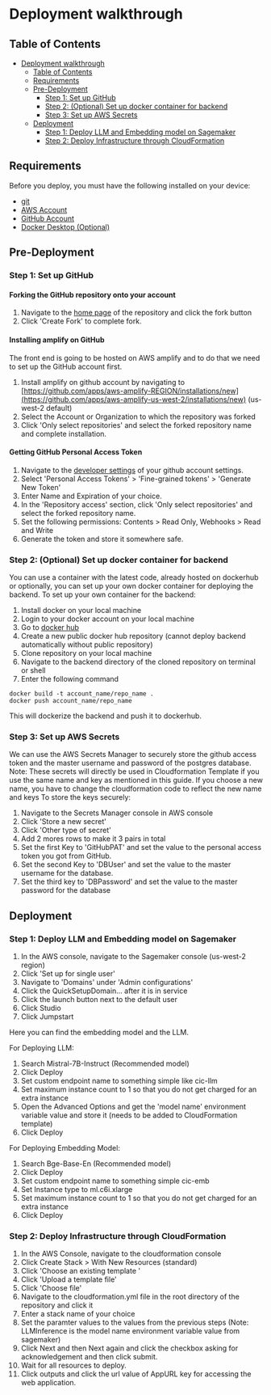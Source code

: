 # Deployment walkthrough

## Table of Contents

-   [Deployment walkthrough](#deployment-walkthrough)
    -   [Table of Contents](#table-of-contents)
    -   [Requirements](#requirements)
    -   [Pre-Deployment](#pre-deployment)
        -   [Step 1: Set up GitHub](#step-1-set-up-github)
        -   [Step 2: (Optional) Set up docker container for backend](#step-2-optional-set-up-docker-container-for-backend)
        -   [Step 3: Set up AWS Secrets](#step-3-set-up-aws-secrets)
    -   [Deployment](#deployment)
        -   [Step 1: Deploy LLM and Embedding model on Sagemaker](#step-1-deploy-llm-and-embedding-model-on-sagemaker)
        -   [Step 2: Deploy Infrastructure through CloudFormation](#step-2-deploy-infrastructure-through-cloudformation)

## Requirements

Before you deploy, you must have the following installed on your device:

-   [git](https://git-scm.com/downloads)
-   [AWS Account](https://aws.amazon.com/account/)
-   [GitHub Account](https://github.com/)
-   [Docker Desktop (Optional)](https://docs.docker.com/desktop/)

## Pre-Deployment

### Step 1: Set up GitHub

#### Forking the GitHub repository onto your account

1. Navigate to the [home page](https://github.com/UBC-CIC/LLM-Course-QA) of the repository and click the fork button
2. Click 'Create Fork' to complete fork.

#### Installing amplify on GitHub

The front end is going to be hosted on AWS amplify and to do that we need to set up the GitHub account first.

1. Install amplify on github account by navigating to [https://github.com/apps/aws-amplify-REGION/installations/new](https://github.com/apps/aws-amplify-us-west-2/installations/new) (us-west-2 default)
2. Select the Account or Organization to which the repository was forked
3. Click 'Only select repositories' and select the forked repository name and complete installation.

#### Getting GitHub Personal Access Token

1. Navigate to the [developer settings](https://github.com/settings/apps) of your github account settings.
2. Select 'Personal Access Tokens' > 'Fine-grained tokens' > 'Generate New Token'
3. Enter Name and Expiration of your choice.
4. In the 'Repository access' section, click 'Only select repositories' and select the forked repository name.
5. Set the following permissions: Contents > Read Only, Webhooks > Read and Write
6. Generate the token and store it somewhere safe.

### Step 2: (Optional) Set up docker container for backend

You can use a container with the latest code, already hosted on dockerhub or optionally, you can set up your own docker container for deploying the backend. To set up your own container for the backend:

1. Install docker on your local machine
2. Login to your docker account on your local machine
3. Go to [docker hub](hub.docker.com)
4. Create a new public docker hub repository (cannot deploy backend automatically without public repository)
5. Clone repository on your local machine
6. Navigate to the backend directory of the cloned repository on terminal or shell
7. Enter the following command

```
docker build -t account_name/repo_name .
docker push account_name/repo_name
```

This will dockerize the backend and push it to dockerhub.

### Step 3: Set up AWS Secrets

We can use the AWS Secrets Manager to securely store the github access token and the master username and password of the postgres database.
Note: These secrets will directly be used in Cloudformation Template if you use the same name and key as mentioned in this guide. If you choose a new name, you have to change the cloudformation code to reflect the new name and keys
To store the keys securely:

1. Navigate to the Secrets Manager console in AWS console
2. Click 'Store a new secret'
3. Click 'Other type of secret'
4. Add 2 mores rows to make it 3 pairs in total
5. Set the first Key to 'GitHubPAT' and set the value to the personal access token you got from GitHub.
6. Set the second Key to 'DBUser' and set the value to the master username for the database.
7. Set the third key to 'DBPassword' and set the value to the master password for the database

## Deployment

### Step 1: Deploy LLM and Embedding model on Sagemaker

1. In the AWS console, navigate to the Sagemaker console (us-west-2 region)
2. Click 'Set up for single user'
3. Navigate to 'Domains' under 'Admin configurations'
4. Click the QuickSetupDomain... after it is in service
5. Click the launch button next to the default user
6. Click Studio
7. Click Jumpstart

Here you can find the embedding model and the LLM.

For Deploying LLM:

1. Search Mistral-7B-Instruct (Recommended model)
2. Click Deploy
3. Set custom endpoint name to something simple like cic-llm
4. Set maximum instance count to 1 so that you do not get charged for an extra instance
5. Open the Advanced Options and get the 'model name' environment variable value and store it (needs to be added to CloudFormation template)
6. Click Deploy

For Deploying Embedding Model:

1. Search Bge-Base-En (Recommended model)
2. Click Deploy
3. Set custom endpoint name to something simple cic-emb
4. Set Instance type to ml.c6i.xlarge
5. Set maximum instance count to 1 so that you do not get charged for an extra instance
6. Click Deploy

### Step 2: Deploy Infrastructure through CloudFormation

1. In the AWS Console, navigate to the cloudformation console
2. Click Create Stack > With New Resources (standard)
3. Click 'Choose an existing template '
4. Click 'Upload a template file'
5. Click 'Choose file'
6. Navigate to the cloudformation.yml file in the root directory of the repository and click it
7. Enter a stack name of your choice
8. Set the paramter values to the values from the previous steps
   (Note: LLMInference is the model name environment variable value from sagemaker)
9. Click Next and then Next again and click the checkbox asking for acknowledgement and then click submit.
10. Wait for all resources to deploy.
11. Click outputs and click the url value of AppURL key for accessing the web application.
